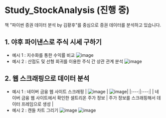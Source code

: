 # Study_StockAnalysis (진행 중)

책 "파이썬 증권 데이터 분석 by 김황후"를 중심으로 증권 데이터를 분석하고 있습니다.

## 1. 야후 파이낸스로 주식 시세 구하기
- 예시 1 : 지수화를 통한 수익률 비교
![image](https://github.com/alswjd2432/Study_StockAnalysis/assets/95081711/50bd192e-c018-4087-ab43-f5775349256c)
- 예시 2 : 산점도 및 선형 회귀를 이용한 주식 간 상관 관계 분석
![image](https://github.com/alswjd2432/Study_StockAnalysis/assets/95081711/d5cb4db5-3989-41f5-aa9b-a138e93f7420)

## 2. 웹 스크래핑으로 데이터 분석
- 예시 1 : 네이버 금융 웹 사이트 스크래핑
| ![image](https://github.com/alswjd2432/Study_StockAnalysis/assets/95081711/a8eb5693-d1aa-4cf0-a0e6-f6345219b171) | ![image](https://github.com/alswjd2432/Study_StockAnalysis/assets/95081711/c3a6db6f-2122-4fb2-ba9b-69fb2e557eda)|
|:---:|:---:|
| 네이버 금융 웹 사이트에서 확인한 셀트리온 주가 정보 | 주가 정보를 스크래핑해서 데이터 프레임으로 생성 |
- 예시 2 : 캔들 차트 그리기
![image](https://github.com/alswjd2432/Study_StockAnalysis/assets/95081711/61c01877-fdb9-4cf5-b402-d4684777e289)
![image](https://github.com/alswjd2432/Study_StockAnalysis/assets/95081711/69ce195c-fd30-425f-90a3-762198722eef)

